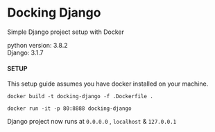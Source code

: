 # Docking Django

Simple Django project setup with Docker


python version: 3.8.2 <br>
Django: 3.1.7


#### SETUP

This setup guide assumes you have docker installed on your machine. 
```
docker build -t docking-django -f .Dockerfile .
```
```
docker run -it -p 80:8888 docking-django
```

Django project now runs at ```0.0.0.0``` , ```localhost``` & ```127.0.0.1```